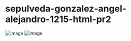 # sepulveda-gonzalez-angel-alejandro-1215-html-pr2
![image](https://github.com/user-attachments/assets/644c2e7c-80b7-46fc-bd5c-9d6e23c46cb7)
![image](https://github.com/user-attachments/assets/18f4a38a-01aa-448a-9d5f-3d998108f4b2)

